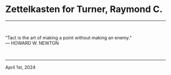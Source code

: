 # Zettelkasten for Turner, Raymond C.

---

<br>

“Tact is the art of making a point without making an enemy.”\
    ― HOWARD W. NEWTON
 
</br>

---
April 1st, 2024
